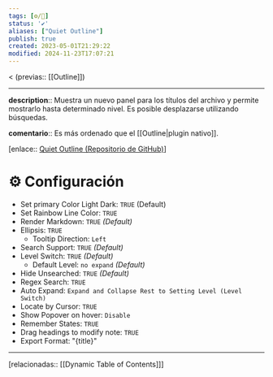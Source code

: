 ```yaml
---
tags: [⚙️/🔌]
status: '✔️'
aliases: ["Quiet Outline"]
publish: true
created: 2023-05-01T21:29:22
modified: 2024-11-23T17:07:21
---
```


< (previas:: [[Outline]])

---

**description**:: Muestra un nuevo panel para los títulos del archivo y permite mostrarlo hasta determinado nivel. Es posible desplazarse utilizando búsquedas.

**comentario**:: Es más ordenado que el [[Outline|plugin nativo]].

[enlace:: [Quiet Outline (Repositorio de GitHub)](https://github.com/guopenghui/obsidian-quiet-outline)]

# ⚙️ Configuración

- Set primary Color Light Dark: `TRUE` (Default)
- Set Rainbow Line Color: `TRUE`
- Render Markdown: `TRUE` *(Default)*
- Ellipsis: `TRUE`
    - Tooltip Direction: `Left`
- Search Support: `TRUE` *(Default)*
- Level Switch: `TRUE` *(Default)*
    - Default Level: `no expand` *(Default)*
- Hide Unsearched: `TRUE` *(Default)*
- Regex Search: `TRUE`
- Auto Expand: `Expand and Collapse Rest to Setting Level (Level Switch)`
- Locate by Cursor: `TRUE`
- Show Popover on hover: `Disable`
- Remember States: `TRUE`
- Drag headings to modify note: `TRUE`
- Export Format: "{title}"

---

[relacionadas:: [[Dynamic Table of Contents]]]
